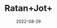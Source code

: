 ---
title: 'Ratan+Jot+'
date: '2022-08-29' 
metatag: '' 
inventory: '0' 
draft: false 
# meta description 
shortDescripton: ''
description: 'Herb'
longdescription: ''
featured: True
# product Price
price: '20.0'
# Product Short Description
shortDescription: ''
productID: '810D18E0-0C27-ED11-9968-005056B3A416'
type: 'products'
category: 'Herb' 
thumnailproduct: 'https://aminsaddiquidawakhana.eralive.net/images/products/810D18E0-0C27-ED11-9968-005056B3A4161.png' 
images:
  - image: 'images/products/810D18E0-0C27-ED11-9968-005056B3A4161.png'  
Variants:
---